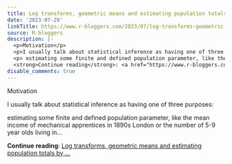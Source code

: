 ```yaml
---
title: Log transforms, geometric means and estimating population totals by @ellis2013nz
date: '2023-07-29'
linkTitle: https://www.r-bloggers.com/2023/07/log-transforms-geometric-means-and-estimating-population-totals-by-ellis2013nz/
source: R-bloggers
description: |-
  <p>Motivation</p>
  <p>I usually talk about statistical inference as having one of three purposes:</p>
  <p> estimating some finite and defined population parameter, like the mean income of mechanical apprentices in 1890s London or the number of 5-9 year olds living in...</p>
  <strong>Continue reading</strong>: <a href="https://www.r-bloggers.com/2023/07/log-transforms-geometric-means-and-estimating-population-totals-by-ellis2013nz/">Log transforms, geometric means and estimating population totals by ...
disable_comments: true
---
```

<p>Motivation</p>
<p>I usually talk about statistical inference as having one of three purposes:</p>
<p> estimating some finite and defined population parameter, like the mean income of mechanical apprentices in 1890s London or the number of 5-9 year olds living in...</p>
<strong>Continue reading</strong>: <a href="https://www.r-bloggers.com/2023/07/log-transforms-geometric-means-and-estimating-population-totals-by-ellis2013nz/">Log transforms, geometric means and estimating population totals by ...